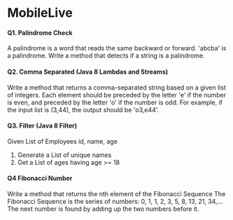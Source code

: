 # MobileLive
#### Q1. Palindrome Check
A palindrome is a word that reads the same backward or forward. 'abcba' is a palindrome.
Write a method that detects if a string is a palindrome.

#### Q2. Comma Separated (Java 8 Lambdas and Streams)
Write a method that returns a comma-separated string based on a given list of integers. Each element should be preceded by the letter 'e' if the number is even, and preceded by the letter 'o' if the number is odd. For example, if the input list is (3,44), the output should be 'o3,e44'.


#### Q3. Filter (Java 8 Filter)
Given List of Employees
id, name, age
1. Generate a List of unique names
2. Get a List of ages having age >= 18


#### Q4 Fibonacci Number
Write a method that returns the nth element of the Fibonacci Sequence
The Fibonacci Sequence is the series of numbers: 0, 1, 1, 2, 3, 5, 8, 13, 21, 34,...
The next number is found by adding up the two numbers before it.


